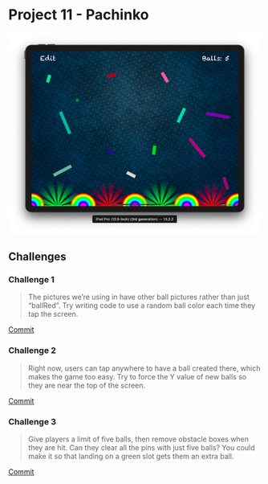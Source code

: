 # Project 11 - Pachinko

![App Screenshot 1](https://raw.githubusercontent.com/usrFri3ndly/100-days-of-swift/master/project11/screenshot.png)

## Challenges

### Challenge 1

> The pictures we’re using in have other ball pictures rather than just “ballRed”. Try writing code to use a random ball color each time they tap the screen.

[Commit](https://github.com/usrFri3ndly/100-days-of-swift/commit/7b54ac24b963c098465b50a29bb998ead39560be#diff-11ca51be7a4b2fcbedfc0ecc8a5ecc9c)

### Challenge 2

> Right now, users can tap anywhere to have a ball created there, which makes the game too easy. Try to force the Y value of new balls so they are near the top of the screen.

[Commit](https://github.com/usrFri3ndly/100-days-of-swift/commit/ae63a4d73ce8c8f612c079025903f4d1710be138#diff-11ca51be7a4b2fcbedfc0ecc8a5ecc9c)

### Challenge 3

> Give players a limit of five balls, then remove obstacle boxes when they are hit. Can they clear all the pins with just five balls? You could make it so that landing on a green slot gets them an extra ball.

[Commit](https://github.com/usrFri3ndly/100-days-of-swift/commit/5504f3332d477ad0c0f6c3cdecd5aa3b10593790#diff-11ca51be7a4b2fcbedfc0ecc8a5ecc9c)
